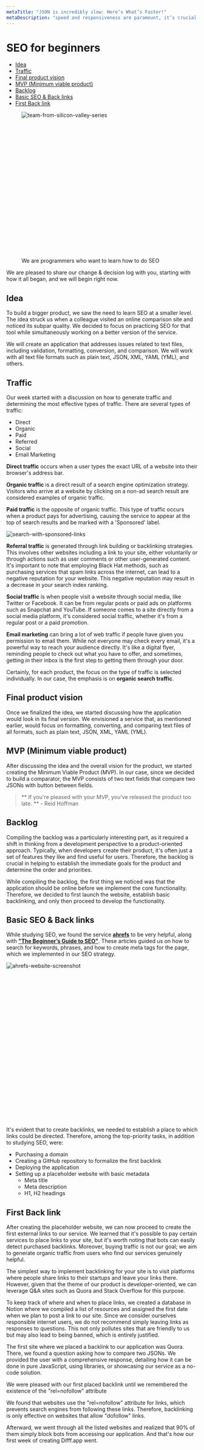 ```yaml
---
metaTitle: "JSON is incredibly slow: Here’s What’s Faster!"
metaDescription: "speed and responsiveness are paramount, it’s crucial to examine the performance"
---
```


# SEO for beginners

-   [Idea](#idea)
-   [Traffic](#traffic)
-   [Final product vision](#final-product-vision)
-   [MVP (Minimum viable product)](#mvp)
-   [Backlog](#backlog)
-   [Basic SEO & Back links](#seo)
-   [First Back link](#first-back-link)

<figure>
  <img src="/siliconvalley-mobile.webp"
     fetchpriority="low"
    srcset="/siliconvalley-mobile.webp 767w,
      /siliconvalley.webp 768w"
      style="min-height: 382px" 
    alt="team-from-silicon-valley-series">
  <figcaption>We are programmers who want to learn how to do SEO</figcaption>
</figure>

We are pleased to share our change & decision log with you, starting with how it all began, and we will begin right now.

## <a name="idea"></a> Idea

To build a bigger product, we saw the need to learn SEO at a smaller level. The idea struck us when a colleague visited an online comparison site and noticed its subpar quality. We decided to focus on practicing SEO for that tool while simultaneously working on a better version of the service.

We will create an application that addresses issues related to text files, including validation, formatting, conversion, and comparison. We will work with all text file formats such as plain text, JSON, XML, YAML (YML), and others.

## <a name="traffic"></a> Traffic

Our week started with a discussion on how to generate traffic and determining the most effective types of traffic. There are several types of traffic:

-   Direct
-   Organic
-   Paid
-   Referred
-   Social
-   Email Marketing

**Direct traffic** occurs when a user types the exact URL of a website into their browser's address bar.

**Organic traffic** is a direct result of a search engine optimization strategy. Visitors who arrive at a website by clicking on a non-ad search result are considered examples of organic traffic.

**Paid traffic** is the opposite of organic traffic. This type of traffic occurs when a product pays for advertising, causing the service to appear at the top of search results and be marked with a 'Sponsored' label.

![search-with-sponsored-links](/blog-images/search-with-sponsored-links.webp)

**Referral traffic** is generated through link building or backlinking strategies. This involves other websites including a link to your site, either voluntarily or through actions such as user comments or other user-generated content. It's important to note that employing Black Hat methods, such as purchasing services that spam links across the internet, can lead to a negative reputation for your website. This negative reputation may result in a decrease in your search index ranking.

**Social traffic** is when people visit a website through social media, like Twitter or Facebook. It can be from regular posts or paid ads on platforms such as Snapchat and YouTube. If someone comes to a site directly from a social media platform, it's considered social traffic, whether it's from a regular post or a paid promotion.

**Email marketing** can bring a lot of web traffic if people have given you permission to email them. While not everyone may check every email, it's a powerful way to reach your audience directly. It's like a digital flyer, reminding people to check out what you have to offer, and sometimes, getting in their inbox is the first step to getting them through your door.

Certainly, for each product, the focus on the type of traffic is selected individually. In our case, the emphasis is on **organic search traffic**.

## <a name="final-product-vision"></a> Final product vision

Once we finalized the idea, we started discussing how the application would look in its final version. We envisioned a service that, as mentioned earlier, would focus on formatting, converting, and comparing text files of all formats, such as plain text, JSON, XML, YAML (YML).

## <a name="mvp"></a>MVP (Minimum viable product)

After discussing the idea and the overall vision for the product, we started creating the Minimum Viable Product (MVP). In our case, since we decided to build a comparator, the MVP consists of two text fields that compare two JSONs with button between fields.

> ** If you're pleased with your MVP, you've released the product too late. ** - Reid Hoffman

## <a name="backlog"></a>Backlog

Compiling the backlog was a particularly interesting part, as it required a shift in thinking from a development perspective to a product-oriented approach. Typically, when developers create their product, it's often just a set of features they like and find useful for users. Therefore, the backlog is crucial in helping to establish the immediate goals for the product and determine the order and priorities.

While compiling the backlog, the first thing we noticed was that the application should be online before we implement the core functionality. Therefore, we decided to first launch the website, establish basic backlinking, and only then proceed to develop the functionality.

## <a name="seo"></a>Basic SEO & Back links

While studying SEO, we found the service <a href="https://ahrefs.com/" target="\_blank">**ahrefs**</a> to be very helpful, along with <a href="https://ahrefs.com/seo" target="\_blank">**"The Beginner’s Guide to SEO"**</a>. These articles guided us on how to search for keywords, phrases, and how to create meta tags for the page, which we implemented in our SEO strategy.

<img src="/ahrefs-website-screenshot-mobile.webp"
    fetchpriority="low"
    srcset="/ahrefs-website-screenshot-mobile.webp 767w,
    /ahrefs-website-screenshot.webp 768w"
    style="min-height: 416px" 
  alt="ahrefs-website-screenshot">

It's evident that to create backlinks, we needed to establish a place to which links could be directed. Therefore, among the top-priority tasks, in addition to studying SEO, were:

-   Purchasing a domain
-   Creating a GitHub repository to formalize the first backlink
-   Deploying the application
-   Setting up a placeholder website with basic metadata
    -   Meta title
    -   Meta description
    -   H1, H2 headings

## <a name="first-back-link"></a>First Back link

After creating the placeholder website, we can now proceed to create the first external links to our service. We learned that it's possible to pay certain services to place links to your site, but it's worth noting that bots can easily detect purchased backlinks. Moreover, buying traffic is not our goal; we aim to generate organic traffic from users who find our services genuinely helpful.

The simplest way to implement backlinking for your site is to visit platforms where people share links to their startups and leave your links there. However, given that the theme of our product is developer-oriented, we can leverage Q&A sites such as Quora and Stack Overflow for this purpose.

To keep track of where and when to place links, we created a database in Notion where we compiled a list of resources and assigned the first date when we plan to post a link to our site. Since we consider ourselves responsible internet users, we do not recommend simply leaving links as responses to questions. This not only pollutes sites that are friendly to us but may also lead to being banned, which is entirely justified.

The first site where we placed a backlink to our application was Quora. There, we found a question asking how to compare two JSONs. We provided the user with a comprehensive response, detailing how it can be done in pure JavaScript, using libraries, or showcasing our service as a no-code solution.

We were pleased with our first placed backlink until we remembered the existence of the "rel=nofollow" attribute

We found that websites use the "rel=nofollow" attribute for links, which prevents search engines from following these links. Therefore, backlinking is only effective on websites that allow "dofollow" links.

Afterward, we went through all the listed websites and realized that 90% of them simply block bots from accessing our application. And that's how our first week of creating Difff.app went.
